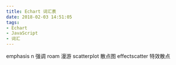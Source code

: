 ```yaml
---
title: Echart 词汇表
date: 2018-02-03 14:51:05
tags:
- Echart
- JavaScript
- 词汇
---
```


emphasis n 强调
roam 漫游
scatterplot 散点图
effectscatter 特效散点
